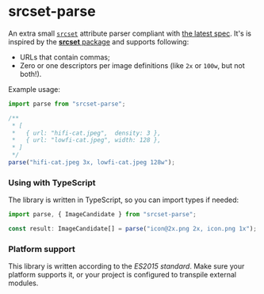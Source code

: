 # srcset-parse

An extra small [`srcset`](https://developer.mozilla.org/en-US/docs/Web/HTML/Element/img#attr-srcset)
attribute parser compliant with [the latest spec](https://html.spec.whatwg.org/multipage/images.html#srcset-attributes).
It's is inspired by the [**srcset** package](https://github.com/sindresorhus/srcset) and supports following:

- URLs that contain commas;
- Zero or one descriptors per image definitions (like `2x` or `100w`, but not both!).

Example usage:

```js
import parse from "srcset-parse";

/**
 * [
 *   { url: "hifi-cat.jpeg",  density: 3 },
 *   { url: "lowfi-cat.jpeg", width: 128 },
 * ]
 */
parse("hifi-cat.jpeg 3x, lowfi-cat.jpeg 128w");
```

### Using with TypeScript

The library is written in TypeScript, so you can import types if needed:

```js
import parse, { ImageCandidate } from "srcset-parse";

const result: ImageCandidate[] = parse("icon@2x.png 2x, icon.png 1x");
```

### Platform support

This library is written according to the _ES2015 standard_. Make sure your platform
supports it, or your project is configured to transpile external modules.
